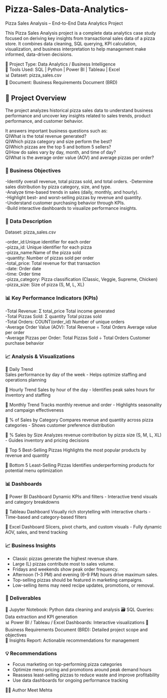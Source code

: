 # Pizza-Sales-Data-Analytics-

Pizza Sales Analysis – End-to-End Data Analytics Project

This Pizza Sales Analysis project is a complete data analytics case study focused on deriving key insights from transactional sales data of a pizza store. It combines data cleaning, SQL querying, KPI calculation, visualization, and business interpretation to help management make informed, data-driven decisions.

📁 Project Type: Data Analytics / Business Intelligence   
🧰 Tools Used: SQL | Python | Power BI | Tableau | Excel  
📊 Dataset: pizza_sales.csv  
📄 Document: Business Requirements Document (BRD)  

## 🎯 Project Overview

The project analyzes historical pizza sales data to understand business performance and uncover key insights related to sales trends, product performance, and customer behavior.

It answers important business questions such as:  
Q)What is the total revenue generated?  
Q)Which pizza category and size perform the best?  
Q)Which pizzas are the top 5 and bottom 5 sellers?  
Q)How do sales vary by day, month, and time of day?  
Q)What is the average order value (AOV) and average pizzas per order?  

### 🧠 Business Objectives
-Identify overall revenue, total pizzas sold, and total orders. 
-Determine sales distribution by pizza category, size, and type.  
-Analyze time-based trends in sales (daily, monthly, and hourly).  
-Highlight best- and worst-selling pizzas by revenue and quantity.  
-Understand customer purchasing behavior through KPIs.  
-Build interactive dashboards to visualize performance insights.  

### 🧾 Data Description

Dataset: pizza_sales.csv  

-order_id:Unique identifier for each order  
-pizza_id:	Unique identifier for each pizza  
-pizza_name:Name of the pizza sold  
-quantity:	Number of pizzas sold per order  
-total_price:	Total revenue for that transaction  
-date:	Order date  
-time:	Order time  
-pizza_category:	Pizza classification (Classic, Veggie, Supreme, Chicken)  
-pizza_size:	Size of pizza (S, M, L, XL)  

### 📊 Key Performance Indicators (KPIs)

-Total Revenue:	Σ total_price	Total income generated  
-Total Pizzas Sold:	Σ quantity	Total pizzas sold  
-Total Orders:	COUNT(order_id)	Number of unique orders  
-Average Order Value (AOV):	Total Revenue ÷ Total Orders	Average value per order  
-Average Pizzas per Order:	Total Pizzas Sold ÷ Total Orders	Customer purchase behavior  

### 📈 Analysis & Visualizations
🔹 Daily Trend  
Sales performance by day of the week - Helps optimize staffing and operations planning  

🔹 Hourly Trend
Sales by hour of the day - Identifies peak sales hours for inventory and staffing  

🔹 Monthly Trend
Tracks monthly revenue and order - Highlights seasonality and campaign effectiveness 

🔹 % of Sales by Category
Compares revenue and quantity across pizza categories - Shows customer preference distribution  

🔹 % Sales by Size
Analyzes revenue contribution by pizza size (S, M, L, XL) - Guides inventory and pricing decisions  

🔹 Top 5 Best-Selling Pizzas
Highlights the most popular products by revenue and quantity  

🔹 Bottom 5 Least-Selling Pizzas
Identifies underperforming products for potential menu optimization  

### 📊 Dashboards
📘 Power BI Dashboard
Dynamic KPIs and filters - Interactive trend visuals and category breakdowns

📗 Tableau Dashboard
Visually rich storytelling with interactive charts - Time-based and category-based filters

📙 Excel Dashboard
Slicers, pivot charts, and custom visuals - Fully dynamic AOV, sales, and trend tracking

### 📈 Business Insights
- Classic pizzas generate the highest revenue share.
- Large (L) pizzas contribute most to sales volume.
- Fridays and weekends show peak order frequency.
- Afternoon (1–3 PM) and evening (6–9 PM) hours drive maximum sales.
- Top-selling pizzas should be featured in marketing campaigns.
- Low-selling items may need recipe updates, promotions, or removal.

### 🧩 Deliverables

📘 Jupyter Notebook: Python data cleaning and analysis 
🗃️ SQL Queries: Data extraction and KPI generation  
📊 Power BI / Tableau / Excel Dashboards: Interactive visualizations 
🧾 Business Requirements Document (BRD): Detailed project scope and objectives  
📄 Insights Report: Actionable recommendations for management  

### 💡 Recommendations

- Focus marketing on top-performing pizza categories
- Optimize menu pricing and promotions around peak demand hours
- Reassess least-selling pizzas to reduce waste and improve profitability
- Use data dashboards for ongoing performance tracking

👨‍💻 Author
Meet Mehta
